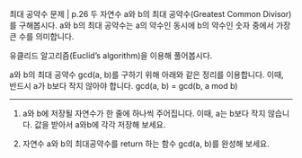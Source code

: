 
최대 공약수 문제 | p.26
두 자연수 a와 b의 최대 공약수(Greatest Common Divisor)를 구해봅시다. a와 b의 최대 공약수는 a의 약수인 동시에 b의 약수인 숫자 중에서 가장 큰 수를 의미합니다.

유클리드 알고리즘(Euclid’s algorithm)을 이용해 풀어봅시다.

a와 b의 최대 공약수 gcd(a, b)를 구하기 위해 아래와 같은 정리를 이용합니다. 이때, 반드시 a가 b보다 작지 않아야 합니다.
gcd(a, b) = gcd(b, a mod b)

---

1. a와 b에 저장될 자연수가 한 줄에 하나씩 주어집니다. 이때, a는 b보다 작지 않습니다. 값을 받아서 a와b에 각각 저장해 보세요.

2. 자연수 a와 b의 최대공약수를 return 하는 함수 gcd(a, b)를 완성해 보세요.